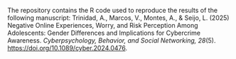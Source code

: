 The repository contains the R code used to reproduce the results of the following manuscript: Trinidad, A., Marcos, V., Montes, A., & Seijo, L. (2025) Negative Online Experiences, Worry, and Risk Perception Among Adolescents: Gender Differences and Implications for Cybercrime Awareness. *Cyberpsychology, Behavior, and Social Networking, 28*(5). <https://doi.org/10.1089/cyber.2024.0476>.

